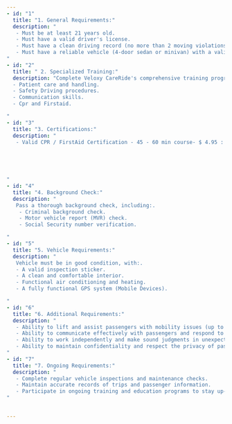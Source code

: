 ```yaml
---
- id: "1"
  title: "1. General Requirements:"
  description: "
   - Must be at least 21 years old.
   - Must have a valid driver's license.
   - Must have a clean driving record (no more than 2 moving violations in the past 3 years).
   - Must have a reliable vehicle (4-door sedan or minivan) with a valid registration and insurance.
"
- id: "2"
  title: " 2. Specialized Training:"
  description: "Complete Veloxy CareRide's comprehensive training program, which includes:.
  - Patient care and handling.
  - Safety Driving procedures.
  - Communication skills.
  - Cpr and Firstaid.

"
- id: "3"
  title: "3. Certifications:"
  description: "
   - Valid CPR / FirstAid Certification - 45 - 60 min course- $ 4.95 : https://www.valuecpr.com/courses/cpr-and-aed-and-first-aid-certification-2024-free/ Upload pdf certificate once completed ( Within 30 days of driving )
   
   



"
- id: "4"
  title: "4. Background Check:"
  description: "
   Pass a thorough background check, including:.
    - Criminal background check.
    - Motor vehicle report (MVR) check.
    - Social Security number verification.

"
- id: "5"
  title: "5. Vehicle Requirements:"
  description: "
   Vehicle must be in good condition, with:.
   - A valid inspection sticker.
   - A clean and comfortable interior.
   - Functional air conditioning and heating.
   - A fully functional GPS system (Mobile Devices).

"
- id: "6"
  title: "6. Additional Requirements:"
  description: "
   - Ability to lift and assist passengers with mobility issues (up to 50 pounds).
   - Ability to communicate effectively with passengers and respond to their needs.
   - Ability to work independently and make sound judgments in unexpected situations.
   - Ability to maintain confidentiality and respect the privacy of passengers.
"
- id: "7"
  title: "7. Ongoing Requirements:"
  description: "
   - Complete regular vehicle inspections and maintenance checks.
   - Maintain accurate records of trips and passenger information.
   - Participate in ongoing training and education programs to stay up-to-date on industry best practices and changes in patient care.
"


---
```

